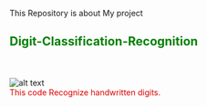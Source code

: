 This Repository is about My project <br>
<font color="green"><h2>Digit-Classification-Recognition</h2></font>
<br><br>![alt text](rec.png)<br>
<font color="dark-orange">This code Recognize handwritten digits.</p>

